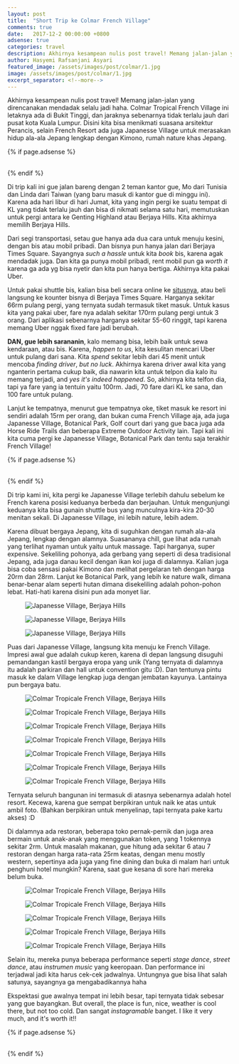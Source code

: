```yaml
---
layout: post
title:  "Short Trip ke Colmar French Village"
comments: true
date:   2017-12-2 00:00:00 +0800
adsense: true
categories: travel
description: Akhirnya kesampean nulis post travel! Memang jalan-jalan yang direncanakan mendadak selalu jadi haha. Colmar Tropical French Village ini letaknya ada di Bukit Tinggi, dan jaraknya sebenarnya tidak terlalu jauh dari pusat kota Kuala Lumpur. Disini kita bisa menikmati suasana arsitektur Perancis, selain French Resort ada juga Japanesse Village untuk merasakan hidup ala-ala Jepang lengkap dengan Kimono, rumah nature khas Jepang.
author: Hasyemi Rafsanjani Asyari
featured_image: /assets/images/post/colmar/1.jpg
image: /assets/images/post/colmar/1.jpg
excerpt_separator: <!--more-->
---
```


Akhirnya kesampean nulis post travel! Memang jalan-jalan yang direncanakan mendadak selalu jadi haha. Colmar Tropical French Village ini letaknya ada di Bukit Tinggi, dan jaraknya sebenarnya tidak terlalu jauh dari pusat kota Kuala Lumpur. Disini kita bisa menikmati suasana arsitektur Perancis, selain French Resort ada juga Japanesse Village untuk merasakan hidup ala-ala Jepang lengkap dengan Kimono, rumah nature khas Jepang.

{% if page.adsense %}
<div class="ads">
	<script async src="//pagead2.googlesyndication.com/pagead/js/adsbygoogle.js"></script>
	<!-- Ads Header -->
	<ins class="adsbygoogle"
		style="display:block"
		data-ad-client="ca-pub-9523208256804448"
		data-ad-slot="1649271984"
		data-ad-format="auto"></ins>
	<script>
	(adsbygoogle = window.adsbygoogle || []).push({});
	</script>
</div>
<br/>
{% endif %}

Di trip kali ini gue jalan bareng dengan 2 teman kantor gue, Mo dari Tunisia dan Linda dari Taiwan (yang baru masuk di kantor gue di minggu ini). Karena ada hari libur di hari Jumat, kita yang ingin pergi ke suatu tempat di KL yang tidak terlalu jauh dan bisa di nikmati selama satu hari, memutuskan untuk pergi antara ke Genting Highland atau Berjaya Hills. Kita akhirnya memilih Berjaya Hills.

Dari segi transportasi, setau gue hanya ada dua cara untuk menuju kesini, dengan bis atau mobil pribadi. Dan bisnya pun hanya jalan dari Berjaya Times Square. Sayangnya _such a hassle_ untuk kita _book_ bis, karena agak mendadak juga. Dan kita ga punya mobil pribadi, rent mobil pun ga _worth it_ karena ga ada yg bisa nyetir dan kita pun hanya bertiga. Akhirnya kita pakai Uber.

Untuk pakai shuttle bis, kalian bisa beli secara online ke <a href="http://colmartropicale.com.my/contact-us/shuttle-service/" target="_bank">situsnya</a>, atau beli langsung ke kounter bisnya di Berjaya Times Square. Harganya sekitar 66rm pulang pergi, yang ternyata sudah termasuk tiket masuk. Untuk kasus kita yang pakai uber, fare nya adalah sekitar 170rm pulang pergi untuk 3 orang. Dari aplikasi sebenarnya harganya sekitar 55-60 ringgit, tapi karena memang Uber nggak fixed fare jadi berubah.

__DAN, gue lebih sarananin__, kalo memang bisa, lebih baik untuk sewa kendaraan, atau bis. Karena, _happen to us_, kita kesulitan mencari Uber untuk pulang dari sana. Kita _spend_ sekitar lebih dari 45 menit untuk mencoba _finding driver_, _but no luck_. Akhirnya karena driver awal kita yang nganterin pertama cukup baik, dia nawarin kita untuk telpon dia kalo itu memang terjadi, and _yes it's indeed happened_. So, akhirnya kita telfon dia, tapi ya fare yang ia tentuin yaitu 100rm. Jadi, 70 fare dari KL ke sana, dan 100 fare untuk pulang.

Lanjut ke tempatnya, menurut gue tempatnya oke, tiket masuk ke resort ini sendiri adalah 15rm per orang, dan bukan cuma French Village aja, ada juga Japanesse Village, Botanical Park, Golf court dari yang gue baca juga ada Horse Ride Trails dan beberapa Extreme Outdoor Activity lain. Tapi kali ini kita cuma pergi ke Japanesse Village, Botanical Park dan tentu saja terakhir French Village!

{% if page.adsense %}
<div class="ads">
	<script async src="//pagead2.googlesyndication.com/pagead/js/adsbygoogle.js"></script>
	<ins class="adsbygoogle"
		style="display:block; text-align:center;"
		data-ad-layout="in-article"
		data-ad-format="fluid"
		data-ad-client="ca-pub-9523208256804448"
		data-ad-slot="7995188488"></ins>
	<script>
		(adsbygoogle = window.adsbygoogle || []).push({});
	</script>
</div>
<br/>
{% endif %}

Di trip kami ini, kita pergi ke Japanesse Village terlebih dahulu sebelum ke French karena posisi keduanya berbeda dan berjauhan. Untuk mengunjungi keduanya kita bisa gunain shuttle bus yang munculnya kira-kira 20-30 menitan sekali. Di Japanesse Village, ini lebih nature, lebih adem. 

Karena dibuat bergaya Jepang, kita di suguhkan dengan rumah ala-ala Jepang, lengkap dengan alamnya. Suasananya chill, gue lihat ada rumah yang terlihat nyaman untuk yaitu untuk massage. Tapi harganya, super expensive. Sekeliling pohonya, ada gerbang yang seperti di desa tradisional Jepang, ada juga danau kecil dengan ikan koi juga di dalamnya. Kalian juga bisa coba sensasi pakai Kimono dan melihat pergelaran teh dengan harga 20rm dan 28rm. Lanjut ke Botanical Park, yang lebih ke nature walk, dimana benar-benar alam seperti hutan dimana disekeliling adalah pohon-pohon lebat. Hati-hati karena disini pun ada monyet liar.

<div class="photoset-grid grid">
	<div class="grid--item grid--twelve">
		<figure>
		  <img src="/assets/images/post/colmar/2.jpg" alt="Japanesse Village, Berjaya Hills" title="Japanesse Village, Berjaya Hills" />		   
		</figure>		
	</div>	
	<div class="grid--item grid--six">
		<figure>
		  <img src="/assets/images/post/colmar/3.jpg" alt="Japanesse Village, Berjaya Hills" title="Japanesse Village, Berjaya Hills" />		   
		</figure>		
	</div>	
	<div class="grid--item grid--six">
		<figure>
		  <img src="/assets/images/post/colmar/4.jpg" alt="Japanesse Village, Berjaya Hills" title="Japanesse Village, Berjaya Hills" />		   
		</figure>		
	</div>		
</div>


Puas dari Japanesse Village, langsung kita menuju ke French Village. Impresi awal gue adalah cukup keren, karena di depan langsung disuguhi pemandangan kastil bergaya eropa yang unik (Yang ternyata di dalamnya itu adalah parkiran dan hall untuk convention gitu :D). Dan tentunya pintu masuk ke dalam Village lengkap juga dengan jembatan kayunya. Lantainya pun bergaya batu.


<div class="photoset-grid grid">
	<div class="grid--item grid--six">
		<figure>
		  <img src="/assets/images/post/colmar/2017-12-01_04.43.57_1.jpg" alt="Colmar Tropicale French Village, Berjaya Hills" title="Colmar Tropicale French Village, Berjaya Hills" />		   
		</figure>		
	</div>	
	<div class="grid--item grid--six">
		<figure>
		  <img src="/assets/images/post/colmar/2017-12-02_01.05.09_1.jpg" alt="Colmar Tropicale French Village, Berjaya Hills" title="Colmar Tropicale French Village, Berjaya Hills" />		   
		</figure>		
	</div>
	<div class="grid--item grid--twelve">
		<figure>
		  <img src="/assets/images/post/colmar/2017-12-02_01.06.02_1.jpg" alt="Colmar Tropicale French Village, Berjaya Hills" title="Colmar Tropicale French Village, Berjaya Hills" />		   
		</figure>		
	</div>	
	<div class="grid--item grid--six">
		<figure>
		  <img src="/assets/images/post/colmar/2017-12-01_03.19.30_2.jpg" alt="Colmar Tropicale French Village, Berjaya Hills" title="Colmar Tropicale French Village, Berjaya Hills" />		   
		</figure>		
	</div>	
	<div class="grid--item grid--six">
		<figure>
		  <img src="/assets/images/post/colmar/2017-12-01_03.04.47_1.jpg" alt="Colmar Tropicale French Village, Berjaya Hills" title="Colmar Tropicale French Village, Berjaya Hills" />		   
		</figure>		
	</div>		
	<div class="grid--item grid--six">
		<figure>
		  <img src="/assets/images/post/colmar/2017-12-01_04.40.21_1.jpg" alt="Colmar Tropicale French Village, Berjaya Hills" title="Colmar Tropicale French Village, Berjaya Hills" />		   
		</figure>		
	</div>	
	<div class="grid--item grid--six">
		<figure>
		  <img src="/assets/images/post/colmar/2017-12-01_03.19.58_1.jpg" alt="Colmar Tropicale French Village, Berjaya Hills" title="Colmar Tropicale French Village, Berjaya Hills" />		   
		</figure>		
	</div>
</div>

Ternyata seluruh bangunan ini termasuk di atasnya sebenarnya adalah hotel resort. Kecewa, karena gue sempat berpikiran untuk naik ke atas untuk ambil foto. (Bahkan berpikiran untuk menyelinap, tapi ternyata pake kartu akses) :D

Di dalamnya ada restoran, beberapa toko pernak-pernik dan juga area bermain untuk anak-anak yang menggunakan token, yang 1 tokennya sekitar 2rm. Untuk masalah makanan, gue hitung ada sekitar 6 atau 7 restoran dengan harga rata-rata 25rm keatas, dengan menu mostly western, sepertinya ada juga yang fine dining dan buka di malam hari untuk penghuni hotel mungkin? Karena, saat gue kesana di sore hari mereka belum buka.


<div class="photoset-grid grid">
	<div class="grid--item grid--six">
		<figure>
		  <img src="/assets/images/post/colmar/1.jpg" alt="Colmar Tropicale French Village, Berjaya Hills" title="Colmar Tropicale French Village, Berjaya Hills" />		   
		</figure>		
	</div>	
	<div class="grid--item grid--six">
		<figure>
		  <img src="/assets/images/post/colmar/2017-12-01_04.28.12_1.jpg" alt="Colmar Tropicale French Village, Berjaya Hills" title="Colmar Tropicale French Village, Berjaya Hills" />		   
		</figure>		
	</div>	
	<div class="grid--item grid--twelve">
		<figure>
		  <img src="/assets/images/post/colmar/2017-12-02_01.05.55_1.jpg" alt="Colmar Tropicale French Village, Berjaya Hills" title="Colmar Tropicale French Village, Berjaya Hills" />		   
		</figure>		
	</div>		
	<div class="grid--item grid--six">
		<figure>
		  <img src="/assets/images/post/colmar/2017-12-02_01.05.59_1.jpg" alt="Colmar Tropicale French Village, Berjaya Hills" title="Colmar Tropicale French Village, Berjaya Hills" />		   
		</figure>		
	</div>	
	<div class="grid--item grid--six">
		<figure>
		  <img src="/assets/images/post/colmar/2017-12-02_01.05.56_1.jpg" alt="Colmar Tropicale French Village, Berjaya Hills" title="Colmar Tropicale French Village, Berjaya Hills" />		   
		</figure>		
	</div>		
</div>


Selain itu, mereka punya beberapa performance seperti _stage dance_, _street dance_, atau _instrumen music_ yang keeropaan. Dan performance ini terjadwal jadi kita harus cek-cek jadwalnya. Untungnya gue bisa lihat salah satunya, sayangnya ga mengabadikannya haha


Ekspektasi gue awalnya tempat ini lebih besar, tapi ternyata tidak sebesar yang gue bayangkan. But overall, the place is fun, nice, weather is cool there, but not too cold. Dan sangat _instagramable_ banget. I like it very much, and it's worth it!!

{% if page.adsense %}
<div class="ads">
	<script async src="//pagead2.googlesyndication.com/pagead/js/adsbygoogle.js"></script>
	<!-- Ads Footer -->
	<ins class="adsbygoogle"
		style="display:block"
		data-ad-client="ca-pub-9523208256804448"
		data-ad-slot="8051028808"
		data-ad-format="auto"></ins>
	<script>
	(adsbygoogle = window.adsbygoogle || []).push({});
	</script>
</div>
<br/>
{% endif %}